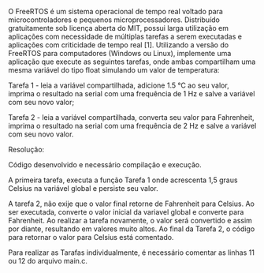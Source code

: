 O FreeRTOS é um sistema operacional de tempo real voltado para microcontroladores e pequenos microprocessadores. Distribuído gratuitamente sob licença aberta do MIT, possui larga utilização em aplicações com necessidade de múltiplas tarefas a serem executadas e aplicações com criticidade de tempo real [1]. Utilizando a versão do FreeRTOS para computadores (Windows ou Linux), implemente uma aplicação que execute as seguintes tarefas, onde ambas compartilham uma mesma variável do tipo float simulando um valor de temperatura:

Tarefa 1 - leia a variável compartilhada, adicione 1.5 °C ao seu valor, imprima o resultado na serial com uma frequência de 1 Hz e salve a variável com seu novo valor;

Tarefa 2 - leia a variável compartilhada, converta seu valor para Fahrenheit, imprima o resultado na serial com uma frequência de 2 Hz e salve a variável com seu novo valor.

Resolução:

Código desenvolvido e necessário compilação e execução. 

A primeira tarefa, executa a função Tarefa 1 onde acrescenta 1,5 graus Celsius na variável global e persiste seu valor.

A tarefa 2, não exije que o valor final retorne de Fahrenheit para Celsius. Ao ser executada, converte o valor inicial da variavel global e converte para Fahrenheit. 
Ao realizar a tarefa novamente, o valor será convertido e assim por diante, resultando em valores muito altos. Ao final da Tarefa 2, o código para retornar o valor para Celsius está comentado.

Para realizar as Tarafas individualmente, é necessário comentar as linhas 11 ou 12 do arquivo main.c.
